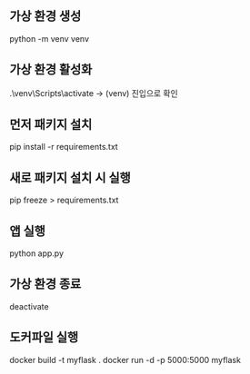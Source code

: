 ## 가상 환경 생성
python -m venv venv

## 가상 환경 활성화
.\venv\Scripts\activate -> (venv) 진입으로 확인

## 먼저 패키지 설치
pip install -r requirements.txt

## 새로 패키지 설치 시 실행
pip freeze > requirements.txt

## 앱 실행
python app.py

## 가상 환경 종료
deactivate

## 도커파일 실행
docker build -t myflask .
docker run -d -p 5000:5000 myflask
